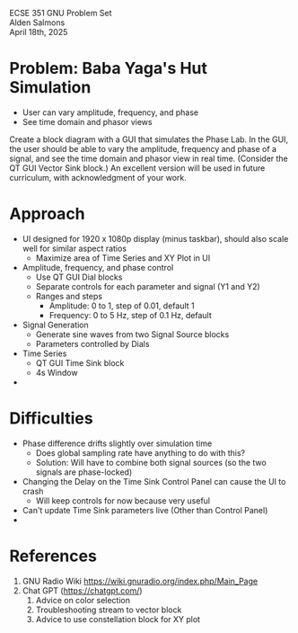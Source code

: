 ECSE 351 GNU Problem Set
<br>Alden Salmons
<br>April 18th, 2025

# Problem: Baba Yaga's Hut Simulation
- User can vary amplitude, frequency, and phase
- See time domain and phasor views

Create a block diagram with a GUI that simulates the Phase Lab. In the GUI, the user should be able
to vary the amplitude, frequency and phase of a signal, and see the time domain and phasor view in real
time. (Consider the QT GUI Vector Sink block.) An excellent version will be used in future curriculum,
with acknowledgment of your work.

# Approach
- UI designed for 1920 x 1080p display (minus taskbar), should also scale well for similar aspect ratios
    - Maximize area of Time Series and XY Plot in UI
- Amplitude, frequency, and phase control
    - Use QT GUI Dial blocks
    - Separate controls for each parameter and signal (Y1 and Y2)
    - Ranges and steps
        - Amplitude: 0 to 1, step of 0.01, default 1
        - Frequency: 0 to 5 Hz, step of 0.1 Hz, default
- Signal Generation
    - Generate sine waves from two Signal Source blocks
    - Parameters controlled by Dials
- Time Series
    - QT GUI Time Sink block
    - 4s Window
-     

# Difficulties
- Phase difference drifts slightly over simulation time
    - Does global sampling rate have anything to do with this?
    - Solution: Will have to combine both signal sources (so the two signals are phase-locked)
- Changing the Delay on the Time Sink Control Panel can cause the UI to crash
    - Will keep controls for now because very useful
- Can't update Time Sink parameters live (Other than Control Panel)
- 

# References
1. GNU Radio Wiki https://wiki.gnuradio.org/index.php/Main_Page
2. Chat GPT (https://chatgpt.com/)
    1. Advice on color selection
    2. Troubleshooting stream to vector block
    3. Advice to use constellation block for XY plot
